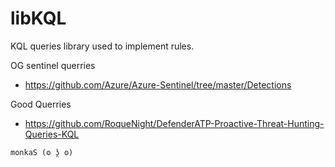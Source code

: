 # libKQL

KQL queries library used to implement rules.

OG sentinel querries
- https://github.com/Azure/Azure-Sentinel/tree/master/Detections

Good Querries
- https://github.com/RoqueNight/DefenderATP-Proactive-Threat-Hunting-Queries-KQL

```
monkaS (ʘ ʖ̯ ʘ)
```
